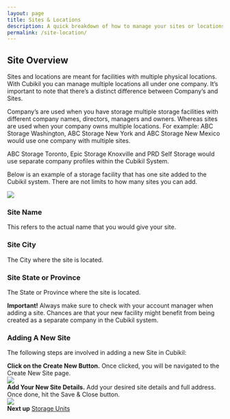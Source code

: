 ```yaml
---
layout: page
title: Sites & Locations
description: A quick breakdown of how to manage your sites or locations.
permalink: /site-location/
---
```


<h2 class="mb-3 fs-2">Site Overview</h2>

<p class="lead">Sites and locations are meant for facilities with multiple physical locations. With Cubikil you can manage multiple locations all under one company. It’s important to note that there’s a distinct difference between Company’s and Sites.</p>

<p class="lead">Company’s are used when you have storage multiple storage facilities with different company names, directors, managers and owners. Whereas sites are used when your company owns multiple locations. For example: ABC Storage Washington, ABC Storage New York and ABC Storage New Mexico would use one company with multiple sites. </p>

<p class="lead">ABC Storage Toronto, Epic Storage Knoxville and PRD Self Storage would use separate company profiles within the Cubikil System. </p>

<p class="lead mb-4">Below is an example of a storage facility that has one site added to the Cubikil system. There are not limits to how many sites you can add. </p>

<img src="https://assets.cubikil.com/frontend/documentation/sites-locations.jpeg" class="img-fluid rounded-3 shadow-sm mb-4" />

<h3 class="mb-3 fs-5">Site Name</h3>
<p class="lead mb-4">This refers to the actual name that you would give your site. </p>

<h3 class="mb-3 fs-5">Site City</h3>
<p class="lead mb-4">The City where the site is located.</p>

<h3 class="mb-3 fs-5">Site State or Province</h3>
<p class="lead mb-4">The State or Province where the site is located.</p>  

<div class="alert bg-grad-2 text-white mb-4" role="alert">
<i class="fa-solid fa-circle-exclamation"></i>
  <b class="mx-2">Important!</b>
Always make sure to check with your account manager when adding a site. Chances are that your new facility might benefit from being created as a separate company in the Cubikil system. 
</div>

<h3 class="mb-3 fs-4" id="AddingSite">Adding A New Site</h3>

<p class="lead mb-4">The following steps are involved in adding a new Site in Cubikil:</p>

<div class="d-flex flex-row gap-2 align-items-center mb-3">
<i class="fa-solid fa-circle-1 fs-1"></i><span><b>Click on the Create New Button.</b> Once clicked, you will be navigated to the Create New Site page.</span>
</div>
<img src="https://assets.cubikil.com/frontend/documentation/add-new-btn.jpeg" class="img-fluid rounded-3 shadow-sm mb-4" />

<div class="d-flex flex-row gap-2 align-items-center mb-3">
<i class="fa-solid fa-circle-2 fs-1"></i><span><b>Add Your New Site Details.</b> Add your desired site details and full address. Once done, hit the Save & Close button.</span>
</div>
<img src="https://assets.cubikil.com/frontend/documentation/create-new-site.jpeg" class="img-fluid rounded-3 shadow-sm mb-4" />

<div class="bg-light rounded-3 p-3 d-flex flex-row justify-content-between">
<b>Next up</b>
<span>
<a href="{{ "/storage-units/" | relative_url }}" class="text-decoration-none fw-bold">Storage Units</a>
</span>
</div>
